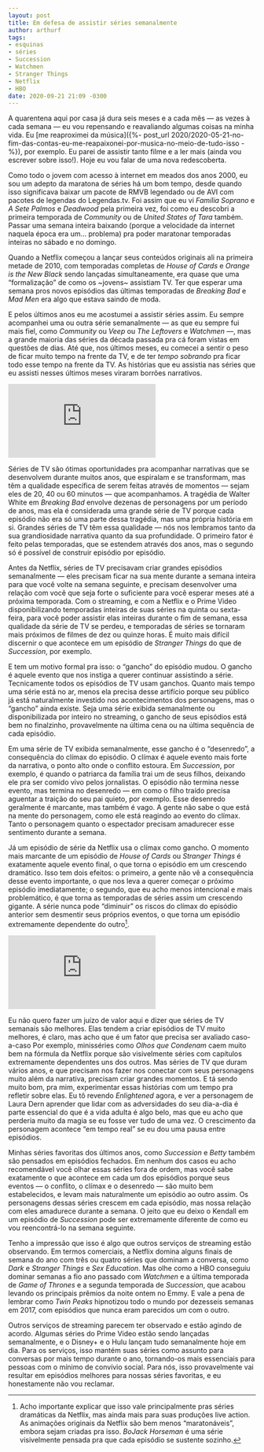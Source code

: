 ```yaml
---
layout: post
title: Em defesa de assistir séries semanalmente
author: arthurf
tags:
- esquinas
- séries
- Succession
- Watchmen
- Stranger Things
- Netflix
- HBO
date: 2020-09-21 21:09 -0300
---
```

A quarentena aqui por casa já dura seis meses e a cada mês — as vezes à cada semana — eu vou repensando e reavaliando algumas coisas na minha vida. Eu [me reaproximei da música]({%- post_url 2020/2020-05-21-no-fim-das-contas-eu-me-reapaixonei-por-musica-no-meio-de-tudo-isso -%}), por exemplo. Eu parei de assistir tanto filme e a ler mais (ainda vou escrever sobre isso!). Hoje eu vou falar de uma nova redescoberta.

Como todo o jovem com acesso à internet em meados dos anos 2000, eu sou um adepto da maratona de séries há um bom tempo, desde quando isso significava baixar um pacote de RMVB legendado ou de AVI com pacotes de legendas do Legendas.tv. Foi assim que eu vi *Família Soprano* e *A Sete Palmos* e *Deadwood* pela primeira vez, foi como eu descobri a primeira temporada de *Community* ou de *United States of Tara* também. Passar uma semana inteira baixando (porque a velocidade da internet naquela época era um… problema) pra poder maratonar temporadas inteiras no sábado e no domingo.

Quando a Netflix começou a lançar seus conteúdos originais ali na primeira metade de 2010, com temporadas completas de *House of Cards* e *Orange is the New Black* sendo lançadas simultaneamente, era quase que uma “formalização” de como os ~jovens~ assistiam TV. Ter que esperar uma semana pros novos episódios das últimas temporadas de *Breaking Bad* e *Mad Men* era algo que estava saindo de moda.

E pelos últimos anos eu me acostumei a assistir séries assim. Eu sempre acompanhei uma ou outra série semanalmente — as que eu sempre fui mais fiel, como *Community* ou *Veep* ou *The Leftovers* e *Watchmen* —, mas a grande maioria das séries da década passada pra cá foram vistas em questões de dias. Até que, nos últimos meses, eu comecei a sentir o peso de ficar muito tempo na frente da TV, e de ter *tempo sobrando* pra ficar todo esse tempo na frente da TV. As histórias que eu assistia nas séries que eu assisti nesses últimos meses viraram borrões narrativos.

<iframe class="full-width" src="https://www.youtube.com/embed/NaYhepbKDSI" frameborder="0" allow="accelerometer; autoplay; clipboard-write; encrypted-media; gyroscope; picture-in-picture" allowfullscreen></iframe>

Séries de TV são ótimas oportunidades pra acompanhar narrativas que se desenvolvem durante muitos anos, que espiralam e se transformam, mas têm a qualidade específica de serem feitas através de momentos — sejam eles de 20, 40 ou 60 minutos — que acompanhamos. A tragédia de Walter White em *Breaking Bad* envolve dezenas de personagens por um período de anos, mas ela é considerada uma grande série de TV porque cada episódio não era só uma parte dessa tragédia, mas uma própria história em si. Grandes séries de TV têm essa qualidade — nós nos lembramos tanto da sua grandiosidade narrativa quanto da sua profundidade. O primeiro fator é feito pelas temporadas, que se estendem através dos anos, mas o segundo só é possível de construir episódio por episódio.

Antes da Netflix, séries de TV precisavam criar grandes episódios semanalmente — eles precisam ficar na sua mente durante a semana inteira para que você volte na semana seguinte, e precisam desenvolver uma relação com você que seja forte o suficiente para você esperar meses até a próxima temporada. Com o streaming, e com a Netflix e o Prime Video disponibilizando temporadas inteiras de suas séries na quinta ou sexta-feira, para você poder assistir elas inteiras durante o fim de semana, essa qualidade da série de TV se perdeu, e temporadas de séries se tornaram mais próximos de filmes de dez ou quinze horas. É muito mais difícil discernir o que acontece em um episódio de *Stranger Things* do que de *Succession*, por exemplo.

E tem um motivo formal pra isso: o “gancho” do episódio mudou. O gancho é aquele evento que nos instiga a querer continuar assistindo a série. Tecnicamente todos os episódios de TV usam ganchos. Quanto mais tempo uma série está no ar, menos ela precisa desse artifício porque seu público já está naturalmente investido nos acontecimentos dos personagens, mas o “gancho” ainda existe. Seja uma série exibida semanalmente ou disponibilizada por inteiro no streaming, o gancho de seus episódios está bem no finalzinho, provavelmente na última cena ou na última sequência de cada episódio.

Em uma série de TV exibida semanalmente, esse gancho é o “desenredo”, a consequência do clímax do episódio. O clímax é aquele evento mais forte da narrativa, o ponto alto onde o conflito estoura. Em *Succession*, por exemplo, é quando o patriarca da família trai um de seus filhos, deixando ele pra ser comido vivo pelos jornalistas. O episódio não termina nesse evento, mas termina no desenredo — em como o filho traído precisa aguentar a traição do seu pai quieto, por exemplo. Esse desenredo geralmente é marcante, mas também é vago. A gente não sabe o que está na mente do personagem, como ele está reagindo ao evento do clímax. Tanto o personagem quanto o espectador precisam amadurecer esse sentimento durante a semana.

Já um episódio de série da Netflix usa o clímax como gancho. O momento mais marcante de um episódio de *House of Cards* ou *Stranger Things* é exatamente aquele evento final, o que torna o episódio em um crescendo dramático. Isso tem dois efeitos: o primeiro, a gente não vê a consequência desse evento importante, o que nos leva a querer começar o próximo episódio imediatamente; o segundo, que eu acho menos intencional e mais problemático, é que torna as temporadas de séries assim um crescendo gigante. A série nunca pode “diminuir” os riscos do clímax do episódio anterior sem desmentir seus próprios eventos, o que torna um episódio extremamente dependente do outro[^1].

<iframe class="full-width" src="https://www.youtube.com/embed/jN__fQZnsjs" frameborder="0" allow="accelerometer; autoplay; clipboard-write; encrypted-media; gyroscope; picture-in-picture" allowfullscreen></iframe>

Eu não quero fazer um juízo de valor aqui e dizer que séries de TV semanais são melhores. Elas tendem a criar episódios de TV muito melhores, é claro, mas acho que é um fator que precisa ser avaliado caso-a-caso Por exemplo, minisséries como *Olhos que Condenam* caem muito bem na fórmula da Netflix porque são visivelmente séries com capítulos extremamente dependentes uns dos outros. Mas séries de TV que duram vários anos, e que precisam nos fazer nos conectar com seus personagens muito além da narrativa, precisam criar grandes momentos. E tá sendo muito bom, pra mim, experimentar essas histórias com um tempo pra refletir sobre elas. Eu tô revendo *Enlightened* agora, e ver a personagem de Laura Dern aprender que lidar com as adversidades do seu dia-a-dia é parte essencial do que é a vida adulta é algo belo, mas que eu acho que perderia muito da magia se eu fosse ver tudo de uma vez. O crescimento da personagem acontece “em tempo real” se eu dou uma pausa entre episódios.

Minhas séries favoritas dos últimos anos, como *Succession* e *Betty* também são pensados em episódios fechados. Em nenhum dos casos eu acho recomendável você olhar essas séries fora de ordem, mas você sabe exatamente o que acontece em cada um dos episódios porque seus eventos — o conflito, o clímax e o desenredo — são muito bem estabelecidos, e levam mais naturalmente um episódio ao outro assim. Os personagens dessas séries crescem em cada episódio, mas nossa relação com eles amadurece durante a semana. O jeito que eu deixo o Kendall em um episódio de *Succession* pode ser extremamente diferente de como eu vou reencontrá-lo na semana seguinte.

Tenho a impressão que isso é algo que outros serviços de streaming estão observando. Em termos comerciais, a Netflix domina alguns finais de semana do ano com três ou quatro séries que dominam a conversa, como *Dark* e *Stranger Things* e *Sex Education*. Mas olhe como a HBO conseguiu dominar semanas a fio ano passado com *Watchmen* e a última temporada de *Game of Thrones* e a segunda temporada de *Succession*, que acabou levando os principais prêmios da noite ontem no Emmy. E vale a pena de lembrar como *Twin Peaks* hipnotizou todo o mundo por dezesseis semanas em 2017, com episódios que nunca eram parecidos um com o outro.

Outros serviços de streaming parecem ter observado e estão agindo de acordo. Algumas séries do Prime Video estão sendo lançadas semanalmente, e o Disney+ e o Hulu lançam tudo semanalmente hoje em dia. Para os serviços, isso mantém suas séries como assunto para conversas por mais tempo durante o ano, tornando-os mais essenciais para pessoas com o mínimo de convívio social. Para nós, isso provavelmente vai resultar em episódios melhores para nossas séries favoritas, e eu honestamente não vou reclamar.

[^1]: Acho importante explicar que isso vale principalmente pras séries dramáticas da Netflix, mas ainda mais para suas produções live action. As animações originais da Netflix são bem menos “maratonáveis”, embora sejam criadas pra isso. *BoJack Horseman* é uma série visivelmente pensada pra que cada episódio se sustente sozinho.
